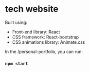 # tech website




Built using:

- Front-end library: React
- CSS framework: React-bootstrap
- CSS animations library: Animate.css

In the /personal-portfolio, you can run:

### `npm start`





